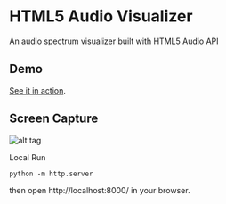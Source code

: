 HTML5 Audio Visualizer
======================

An audio spectrum visualizer built with HTML5 Audio API

Demo
---
[See it in action](http://wayou.github.io/HTML5_Audio_Visualizer/).

Screen Capture
---

![alt tag](https://raw.github.com/Huixxi/HTML5_Audio_Visualizer/main/sources/image.png)

Local Run  
```
python -m http.server
```
then open http://localhost:8000/ in your browser.
